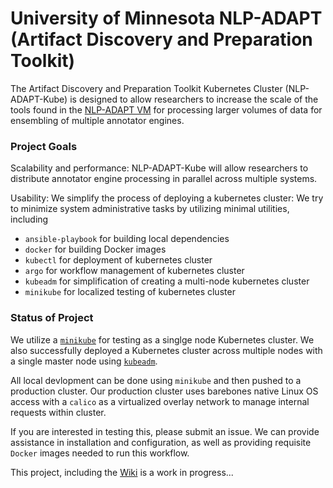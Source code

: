 # University of Minnesota NLP-ADAPT (Artifact Discovery and Preparation Toolkit) 

The Artifact Discovery and Preparation Toolkit Kubernetes Cluster (NLP-ADAPT-Kube) is designed to allow researchers to increase the scale of the tools found in the [NLP-ADAPT VM](https://github.com/nlpie/nlp-adapt) for processing larger volumes of data for ensembling of multiple annotator engines. 

### Project Goals
Scalability and performance: NLP-ADAPT-Kube will allow researchers to distribute annotator engine processing in parallel across multiple systems. 

Usability: We simplify the process of deploying a kubernetes cluster: We try to minimize system administrative tasks by utilizing minimal utilities, including

- `ansible-playbook` for building local dependencies
- `docker` for building Docker images
- `kubectl` for deployment of kubernetes cluster
- `argo` for workflow management of kubernetes cluster
- `kubeadm` for simplification of creating a multi-node kubernetes cluster
- `minikube` for localized testing of kubernetes cluster

### Status of Project

We utilize a [`minikube`](https://kubernetes.io/docs/setup/minikube/) for testing as a singlge node Kubernetes cluster. We also successfully deployed a Kubernetes cluster across multiple nodes with a single master node using [`kubeadm`](https://kubernetes.io/docs/setup/independent/create-cluster-kubeadm/).

All local devlopment can be done using `minikube` and then pushed to a production cluster. Our production cluster uses barebones native Linux OS access with a `calico` as a virtualized overlay network to manage internal requests within cluster.

If you are interested in testing this, please submit an issue. We can provide assistance in installation and configuration, as well as providing requisite `Docker` images needed to run this workflow.

This project, including the [Wiki](https://github.com/nlpie/nlp-adapt-kube/wiki) is a work in progress...








